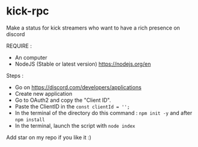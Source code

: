 # kick-rpc
Make a status for kick streamers who want to have a rich presence on discord

REQUIRE : 
- An computer
- NodeJS (Stable or latest version) https://nodejs.org/en

Steps :

- Go on https://discord.com/developers/applications
- Create new application
- Go to OAuth2 and copy the "Client ID".
- Paste the ClientID in the `const clientId = '';`
- In the terminal of the directory do this command : `npm init -y` and after `npm install`
- In the terminal, launch the script with `node index`


Add star on my repo if you like it :) 
